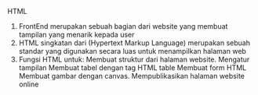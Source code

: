 HTML

1.  FrontEnd merupakan sebuah bagian dari website yang membuat tampilan yang menarik kepada user
2. HTML singkatan dari (Hypertext Markup Language) merupakan sebuah standar yang digunakan secara luas untuk menampilkan halaman web
3. Fungsi HTML untuk:
    Membuat struktur dari halaman website.
    Mengatur tampilan 
    Membuat tabel dengan tag HTML table
    Membuat form HTML
    Membuat gambar dengan canvas.
    Mempublikasikan halaman website online

